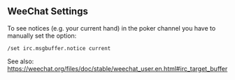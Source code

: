 WeeChat Settings
----------------

To see notices (e.g. your current hand) in the poker channel you have to
manually set the option:

    /set irc.msgbuffer.notice current

See also: https://weechat.org/files/doc/stable/weechat_user.en.html#irc_target_buffer